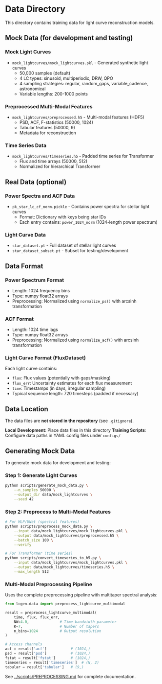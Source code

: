 # Data Directory

This directory contains training data for light curve reconstruction models.

## Mock Data (for development and testing)

### Mock Light Curves
- `mock_lightcurves/mock_lightcurves.pkl` - Generated synthetic light curves
  - 50,000 samples (default)
  - 4 LC types: sinusoid, multiperiodic, DRW, QPO
  - 4 sampling strategies: regular, random_gaps, variable_cadence, astronomical
  - Variable lengths: 200-1000 points

### Preprocessed Multi-Modal Features
- `mock_lightcurves/preprocessed.h5` - Multi-modal features (HDF5)
  - PSD, ACF, F-statistics (50000, 1024)
  - Tabular features (50000, 9)
  - Metadata for reconstruction

### Time Series Data
- `mock_lightcurves/timeseries.h5` - Padded time series for Transformer
  - Flux and time arrays (50000, 512)
  - Normalized for hierarchical Transformer

## Real Data (optional)

### Power Spectra and ACF Data
- `pk_star_lc_cf_norm.pickle` - Contains power spectra for stellar light curves
  - Format: Dictionary with keys being star IDs
  - Each entry contains: `power_1024_norm` (1024-length power spectrum)

### Light Curve Data
- `star_dataset.pt` - Full dataset of stellar light curves
- `star_dataset_subset.pt` - Subset for testing/development

## Data Format

### Power Spectrum Format
- Length: 1024 frequency bins
- Type: numpy float32 arrays
- Preprocessing: Normalized using `normalize_ps()` with arcsinh transformation

### ACF Format
- Length: 1024 time lags
- Type: numpy float32 arrays
- Preprocessing: Normalized using `normalize_acf()` with arcsinh transformation

### Light Curve Format (FluxDataset)
Each light curve contains:
- `flux`: Flux values (potentially with gaps/masking)
- `flux_err`: Uncertainty estimates for each flux measurement
- `time`: Timestamps (in days, irregular sampling)
- Typical sequence length: 720 timesteps (padded if necessary)

## Data Location

The data files are **not stored in the repository** (see `.gitignore`).

**Local Development**: Place data files in this directory
**Training Scripts**: Configure data paths in YAML config files under `configs/`

## Generating Mock Data

To generate mock data for development and testing:

### Step 1: Generate Light Curves
```bash
python scripts/generate_mock_data.py \
    --n_samples 50000 \
    --output_dir data/mock_lightcurves \
    --seed 42
```

### Step 2: Preprocess to Multi-Modal Features
```bash
# For MLP/UNet (spectral features)
python scripts/preprocess_mock_data.py \
    --input data/mock_lightcurves/mock_lightcurves.pkl \
    --output data/mock_lightcurves/preprocessed.h5 \
    --batch_size 100 \
    --verify

# For Transformer (time series)
python scripts/convert_timeseries_to_h5.py \
    --input data/mock_lightcurves/mock_lightcurves.pkl \
    --output data/mock_lightcurves/timeseries.h5 \
    --max_length 512
```

### Multi-Modal Preprocessing Pipeline

Uses the complete preprocessing pipeline with multitaper spectral analysis:

```python
from lcgen.data import preprocess_lightcurve_multimodal

result = preprocess_lightcurve_multimodal(
    time, flux, flux_err,
    NW=4.0,              # Time-bandwidth parameter
    K=7,                 # Number of tapers
    n_bins=1024          # Output resolution
)

# Access channels
acf = result['acf']           # (1024,)
psd = result['psd']           # (1024,)
fstat = result['fstat']       # (1024,)
timeseries = result['timeseries']  # (N, 2)
tabular = result['tabular']   # (9,)
```

See [../scripts/PREPROCESSING.md](../scripts/PREPROCESSING.md) for complete documentation.
